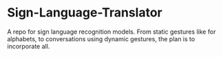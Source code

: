 # Sign-Language-Translator
A repo for sign language recognition models. From static gestures like for alphabets, to conversations using dynamic gestures, the plan is to incorporate all.
